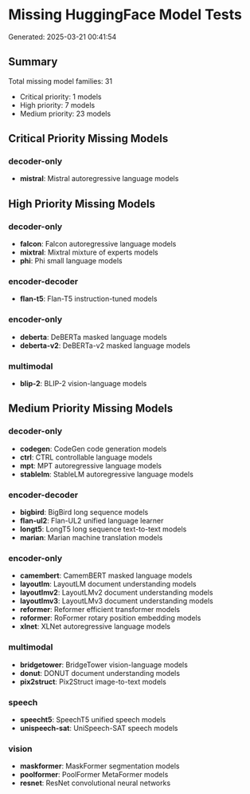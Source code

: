 # Missing HuggingFace Model Tests

Generated: 2025-03-21 00:41:54

## Summary

Total missing model families: 31

- Critical priority: 1 models
- High priority: 7 models
- Medium priority: 23 models

## Critical Priority Missing Models

### decoder-only

- **mistral**: Mistral autoregressive language models

## High Priority Missing Models

### decoder-only

- **falcon**: Falcon autoregressive language models
- **mixtral**: Mixtral mixture of experts models
- **phi**: Phi small language models

### encoder-decoder

- **flan-t5**: Flan-T5 instruction-tuned models

### encoder-only

- **deberta**: DeBERTa masked language models
- **deberta-v2**: DeBERTa-v2 masked language models

### multimodal

- **blip-2**: BLIP-2 vision-language models

## Medium Priority Missing Models

### decoder-only

- **codegen**: CodeGen code generation models
- **ctrl**: CTRL controllable language models
- **mpt**: MPT autoregressive language models
- **stablelm**: StableLM autoregressive language models

### encoder-decoder

- **bigbird**: BigBird long sequence models
- **flan-ul2**: Flan-UL2 unified language learner
- **longt5**: LongT5 long sequence text-to-text models
- **marian**: Marian machine translation models

### encoder-only

- **camembert**: CamemBERT masked language models
- **layoutlm**: LayoutLM document understanding models
- **layoutlmv2**: LayoutLMv2 document understanding models
- **layoutlmv3**: LayoutLMv3 document understanding models
- **reformer**: Reformer efficient transformer models
- **roformer**: RoFormer rotary position embedding models
- **xlnet**: XLNet autoregressive language models

### multimodal

- **bridgetower**: BridgeTower vision-language models
- **donut**: DONUT document understanding models
- **pix2struct**: Pix2Struct image-to-text models

### speech

- **speecht5**: SpeechT5 unified speech models
- **unispeech-sat**: UniSpeech-SAT speech models

### vision

- **maskformer**: MaskFormer segmentation models
- **poolformer**: PoolFormer MetaFormer models
- **resnet**: ResNet convolutional neural networks

